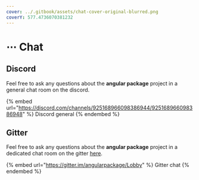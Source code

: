 ```yaml
---
cover: ../.gitbook/assets/chat-cover-original-blurred.png
coverY: 577.4736070381232
---
```


# ⋯ Chat

## Discord

Feel free to ask any questions about the **angular package** project in a general chat room on the discord.

{% embed url="https://discord.com/channels/925168966098386944/925168966098386948" %}
Discord general
{% endembed %}

## Gitter

Feel free to ask any questions about the **angular package** project in a dedicated chat room on the gitter [here](https://gitter.im/angularpackage/Lobby).

{% embed url="https://gitter.im/angularpackage/Lobby" %}
Gitter chat
{% endembed %}
